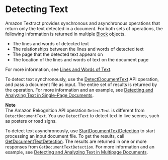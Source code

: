 # Detecting Text<a name="how-it-works-detecting"></a>

Amazon Textract provides synchronous and asynchronous operations that return only the text detected in a document\.   For both sets of operations, the following information is returned in multiple [Block](API_Block.md) objects\.
+ The lines and words of detected text
+ The relationships between the lines and words of detected text
+ The page that the detected text appears on
+ The location of the lines and words of text on the document page

For more information, see [Lines and Words of Text](how-it-works-lines-words.md)\.

To detect text synchronously, use the [DetectDocumentText](API_DetectDocumentText.md) API operation, and pass a document file as input\. The entire set of results is returned by the operation\. For more information and an example, see [Detecting and Analyzing Text in Single\-Page Documents](sync.md)\. 

**Note**  
The Amazon Rekognition API operation `DetectText` is different from `DetectDocumentText`\. You use `DetectText` to detect text in live scenes, such as posters or road signs\.

To detect text asynchronously, use [StartDocumentTextDetection](API_StartDocumentTextDetection.md) to start processing an input document file\. To get the results, call [GetDocumentTextDetection](API_GetDocumentTextDetection.md)\. The results are returned in one or more responses from `GetDocumentTextDetection`\. For more information and an example, see [Detecting and Analyzing Text in Multipage Documents](async.md)\. 